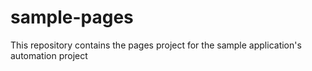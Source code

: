 # sample-pages
This repository contains the pages project for the sample application's automation project
